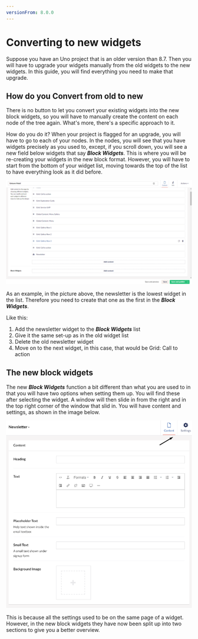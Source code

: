 ```yaml
---
versionFrom: 8.0.0
---
```


# Converting to new widgets

Suppose you have an Uno project that is an older version than 8.7. Then you will have to upgrade your widgets manually from the old widgets to the new widgets.
In this guide, you will find everything you need to make that upgrade.

## How do you Convert from old to new

There is no button to let you convert your existing widgets into the new block widgets, so you will have to manually create the content on each node of the tree again. What's more, there's a specific approach to it.

How do you do it? When your project is flagged for an upgrade, you will have to go to each of your nodes. In the nodes, you will see that you have widgets precisely as you used to, except, if you scroll down, you will see a new field below widgets that say ***Block Widgets***. This is where you will be re-creating your widgets in the new block format. However, you will have to start from the bottom of your widget list, moving towards the top of the list to have everything look as it did before.

![How it looks in the backoffice](images/Nested-to-Block.png)

As an example, in the picture above, the newsletter is the lowest widget in the list. Therefore you need to create that one as the first in the ***Block Widgets***.

Like this:

1. Add the newsletter widget to the ***Block Widgets*** list
2. Give it the same set-up as in the old widget list
3. Delete the old newsletter widget 
4. Move on to the next widget, in this case, that would be Grid: Call to action

## The new block widgets

The new ***Block Widgets*** function a bit different than what you are used to in that you will have two options when setting them up. You will find these after selecting the widget. A window will then slide in from the right and in the top right corner of the window that slid in. You will have content and settings, as shown in the image below.

![settings image](images/Block-widgets.png)

This is because all the settings used to be on the same page of a widget. However, in the new block widgets they have now been split up into two sections to give you a better overview.

